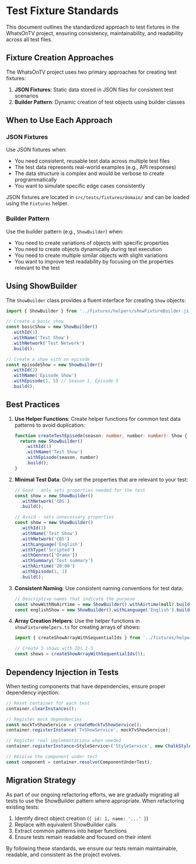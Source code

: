 # Test Fixture Standards

This document outlines the standardized approach to test fixtures in the WhatsOnTV project, ensuring consistency, maintainability, and readability across all test files.

## Fixture Creation Approaches

The WhatsOnTV project uses two primary approaches for creating test fixtures:

1. **JSON Fixtures**: Static data stored in JSON files for consistent test scenarios
2. **Builder Pattern**: Dynamic creation of test objects using builder classes

## When to Use Each Approach

### JSON Fixtures

Use JSON fixtures when:

- You need consistent, reusable test data across multiple test files
- The test data represents real-world examples (e.g., API responses)
- The data structure is complex and would be verbose to create programmatically
- You want to simulate specific edge cases consistently

JSON fixtures are located in `src/tests/fixtures/domain/` and can be loaded using the `Fixtures` helper.

### Builder Pattern

Use the builder pattern (e.g., `ShowBuilder`) when:

- You need to create variations of objects with specific properties
- You need to create objects dynamically during test execution
- You need to create multiple similar objects with slight variations
- You want to improve test readability by focusing on the properties relevant to the test

## Using ShowBuilder

The `ShowBuilder` class provides a fluent interface for creating `Show` objects:

```typescript
import { ShowBuilder } from '../fixtures/helpers/showFixtureBuilder.js';

// Create a basic show
const basicShow = new ShowBuilder()
  .withId(1)
  .withName('Test Show')
  .withNetwork('Test Network')
  .build();

// Create a show with an episode
const episodeShow = new ShowBuilder()
  .withId(2)
  .withName('Episode Show')
  .withEpisode(1, 5) // Season 1, Episode 5
  .build();
```

## Best Practices

1. **Use Helper Functions**: Create helper functions for common test data patterns to avoid duplication:

   ```typescript
   function createTestEpisode(season: number, number: number): Show {
     return new ShowBuilder()
       .withId(1)
       .withName('Test Show')
       .withEpisode(season, number)
       .build();
   }
   ```

2. **Minimal Test Data**: Only set the properties that are relevant to your test:

   ```typescript
   // Good - only sets properties needed for the test
   const show = new ShowBuilder()
     .withNetwork('CBS')
     .build();

   // Avoid - sets unnecessary properties
   const show = new ShowBuilder()
     .withId(1)
     .withName('Test Show')
     .withNetwork('CBS')
     .withLanguage('English')
     .withType('Scripted')
     .withGenres(['Drama'])
     .withSummary('Test summary')
     .withAirtime('20:00')
     .withEpisode(1, 1)
     .build();
   ```

3. **Consistent Naming**: Use consistent naming conventions for test data:

   ```typescript
   // Descriptive names that indicate the purpose
   const showWithNoAirtime = new ShowBuilder().withAirtime(null).build();
   const englishShow = new ShowBuilder().withLanguage('English').build();
   ```

4. **Array Creation Helpers**: Use the helper functions in `showFixtureHelpers.ts` for creating arrays of shows:

   ```typescript
   import { createShowArrayWithSequentialIds } from '../fixtures/helpers/showFixtureHelpers.js';

   // Create 5 shows with IDs 1-5
   const shows = createShowArrayWithSequentialIds(5);
   ```

## Dependency Injection in Tests

When testing components that have dependencies, ensure proper dependency injection:

```typescript
// Reset container for each test
container.clearInstances();

// Register mock dependencies
const mockTvShowService = createMockTvShowService();
container.registerInstance('TvShowService', mockTvShowService);

// Register real implementations when needed
container.registerInstance<StyleService>('StyleService', new ChalkStyleServiceImpl());

// Resolve the component under test
const component = container.resolve(ComponentUnderTest);
```

## Migration Strategy

As part of our ongoing refactoring efforts, we are gradually migrating all tests to use the ShowBuilder pattern where appropriate. When refactoring existing tests:

1. Identify direct object creation (`{ id: 1, name: '...' }`)
2. Replace with equivalent ShowBuilder calls
3. Extract common patterns into helper functions
4. Ensure tests remain readable and focused on their intent

By following these standards, we ensure our tests remain maintainable, readable, and consistent as the project evolves.
